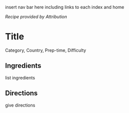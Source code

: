 insert nav bar here including links to each index and home

*Recipe provided by Attribution*
# Title

Category, Country, Prep-time, Difficulty

## Ingredients

list ingredients

## Directions

give directions
